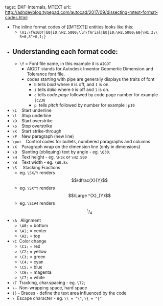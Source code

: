 tags:: DXF-Internals, MTEXT
url:: <http://adndevblog.typepad.com/autocad/2017/09/dissecting-mtext-format-codes.html>

- The inline format codes of [[MTEXT]] entities looks like this:
	- `\A1;\fAIGDT|b0|i0;\H2.5000;\ln\fArial|b0|i0;\H2.5000;68{\H1.3;\S+0,8^+0,1;}`
- ## Understanding each format code:
	- `\f` = Font file name, in this example it is `AIGDT`
		- AIGDT stands for Autodesk Inventor Geomertic Dimension and Tolerance font file.
		- codes starting with pipe are generally displays the traits of font
			- `b` tells _bold_ where `0` is off, and `1` is on.
			- `i` tells _italic_ where `0` is off and `1` is on.
			- `c` tells _code page_ followed by code page number for example `|c238`
			- `p`  tells _pitch_ followed by number for example `|p10`
- `\L`    Start underline
- `\l`    Stop underline
- `\O`    Start overstrike
- `\o`    Stop overstrike
- `\K`    Start strike-through
- `\P`    New paragraph (new line)
- `\pxi`    Control codes for bullets, numbered paragraphs and columns
- `\X`    Paragraph wrap on the dimension line (only in dimensions)
- `\Q`    Slanting (obliquing) text by angle - eg. `\Q30;`
- `\H`    Text height - eg. `\H3x` or `\H2.500`
- `\W`    Text width - eg. `\W0.8x`
- `\S`     Stacking Fractions
	- eg. `\SX/Y` renders $$\dfrac{X}{Y}$$
	- eg. `\SX^Y` renders $$\Large ^{X}_{Y}$$
	- eg. `\S1#4` renders $$^1/_4$$
- `\A`   Alignment
	- `\A0;` = bottom
	- `\A1;` = center
	- `\A2;` = top
- `\C`  Color change
	- `\C1;` = red
	- `\C2;` = yellow
	- `\C3;` = green
	- `\C4;` = cyan
	- `\C5;` = blue
	- `\C6;` = magenta
	- `\C7;` = white
- `\T`  Tracking, char.spacing - eg. `\T2;`
- `\~`  Non-wrapping space, hard space
- `{}` - Braces - define the text area influenced by the code
- `\`  Escape character - eg. `\\ = "\"`, `\{ = "{"`